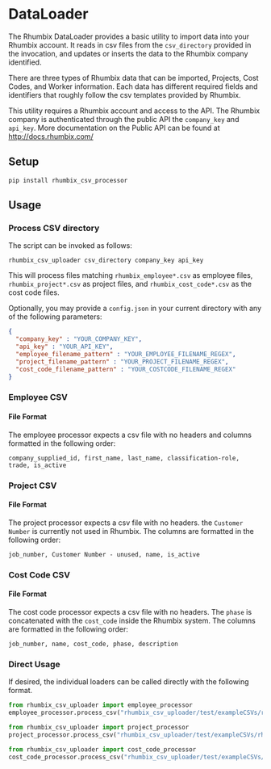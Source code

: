 # DataLoader

The Rhumbix DataLoader provides a basic utility to import data into your Rhumbix account.  It reads in csv files from the `csv_directory` provided in the invocation, and updates or inserts the data to the Rhumbix company identified.

There are three types of Rhumbix data that can be imported, Projects, Cost Codes, and Worker information. Each data has different required fields and identifiers that roughly follow the csv templates provided by Rhumbix.

This utility requires a Rhumbix account and access to the API. The Rhumbix company is authenticated through the public API the `company_key` and `api_key`. More documentation on the Public API can be found at http://docs.rhumbix.com/

## Setup
```
pip install rhumbix_csv_processor
```

## Usage
### Process CSV directory

The script can be invoked as follows:

`rhumbix_csv_uploader csv_directory company_key api_key`

This will process files matching `rhumbix_employee*.csv` as employee files, `rhumbix_project*.csv` as project files, and `rhumbix_cost_code*.csv` as the cost code files.

Optionally, you may provide a `config.json` in your current directory with any of the following parameters:
```json
{
  "company_key" : "YOUR_COMPANY_KEY",
  "api_key" : "YOUR_API_KEY",
  "employee_filename_pattern" : "YOUR_EMPLOYEE_FILENAME_REGEX",
  "project_filename_pattern" : "YOUR_PROJECT_FILENAME_REGEX",
  "cost_code_filename_pattern" : "YOUR_COSTCODE_FILENAME_REGEX"
}
```

### Employee CSV
#### File Format
The employee processor expects a csv file with no headers and columns formatted in the following order:

`company_supplied_id, first_name, last_name, classification-role, trade, is_active`

### Project CSV
#### File Format
The project processor expects a csv file with no headers. the `Customer Number` is currently not used in Rhumbix. The columns are formatted in the following order:

`job_number, Customer Number - unused, name, is_active`

### Cost Code CSV
#### File Format
The cost code processor expects a csv file with no headers. The `phase` is concatenated with the `cost_code` inside the Rhumbix system.  The columns are formatted in the following order:

`job_number, name, cost_code, phase, description`

### Direct Usage
If desired, the individual loaders can be called directly with the following format. 

```python
from rhumbix_csv_uploader import employee_processor
employee_processor.process_csv("rhumbix_csv_uploader/test/exampleCSVs/rhumbix_payroll.csv", COMPANY_KEY, API_KEY)
```

```python
from rhumbix_csv_uploader import project_processor
project_processor.process_csv("rhumbix_csv_uploader/test/exampleCSVs/rhumbix_wo.csv", COMPANY_KEY, API_KEY)
```

```python
from rhumbix_csv_uploader import cost_code_processor
cost_code_processor.process_csv("rhumbix_csv_uploader/test/exampleCSVs/rhumbix_job_cost_2.csv", COMPANY_KEY, API_KEY)
```
